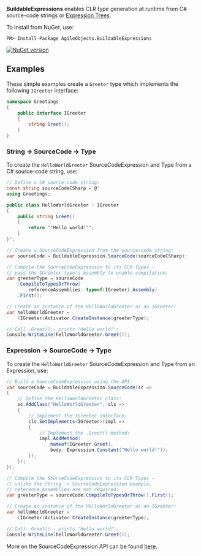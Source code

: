 **BuildableExpressions** enables CLR type generation at runtime from C# source-code strings or
[Expression Trees](https://docs.microsoft.com/en-us/dotnet/csharp/programming-guide/concepts/expression-trees).

To install from NuGet, use:

```shell
PM> Install-Package AgileObjects.BuildableExpressions
```
[![NuGet version](https://badge.fury.io/nu/AgileObjects.BuildableExpressions.svg)](https://badge.fury.io/nu/AgileObjects.BuildableExpressions)

## Examples

These simple examples create a `Greeter` type which implements the following `IGreeter` interface:

```cs
namespace Greetings
{
    public interface IGreeter
    {
        string Greet();
    }
}
```

### String -> SourceCode -> Type

To create the `HelloWorldGreeter` SourceCodeExpression and Type from a C# source-code string, use:

```cs
// Define a C# source-code string:
const string sourceCodeCSharp = @"
using Greetings;

public class HelloWorldGreeter : IGreeter
{
    public string Greet()
    {
        return ""Hello world!"";
    }
}";

// Create a SourceCodeExpression from the source-code string:
var sourceCode = BuildableExpression.SourceCode(sourceCodeCSharp);

// Compile the SourceCodeExpression to its CLR Types -
// pass the IGreeter type's Assembly to enable compilation:
var greeterType = sourceCode
    .CompileToTypesOrThrow(
        referenceAssemblies: typeof(IGreeter).Assembly)
    .First();

// Create an instance of the HelloWorldGreeter as an IGreeter:
var helloWorldGreeter = 
    (IGreeter)Activator.CreateInstance(greeterType);

// Call .Greet() - prints 'Hello world!':
Console.WriteLine(helloWorldGreeter.Greet());
```

### Expression -> SourceCode -> Type

To create the `HelloWorldGreeter` SourceCodeExpression and Type from an Expression, use:

```cs
// Build a SourceCodeExpression using the API:
var sourceCode = BuildableExpression.SourceCode(sc =>
{
    // Define the HelloWorldGreeter class:
    sc.AddClass("HelloWorldGreeter", cls =>
    {
        // Implement the IGreeter interface:
        cls.SetImplements<IGreeter>(impl =>
        {
            // Implement the .Greet() method:
            impl.AddMethod(
                nameof(IGreeter.Greet),
                body: Expression.Constant("Hello world!"));
        });
    });
});

// Compile the SourceCodeExpression to its CLR Types -
// unlike the String -> SourceCodeExpression example, 
// reference Assemblies are not required:
var greeterType = sourceCode.CompileToTypesOrThrow().First();

// Create an instance of the HelloWorldGreeter as an IGreeter:
var helloWorldGreeter = 
    (IGreeter)Activator.CreateInstance(greeterType);

// Call .Greet() - prints 'Hello world!':
Console.WriteLine(helloWorldGreeter.Greet());
```

More on the SourceCodeExpression API can be found [here](/api).